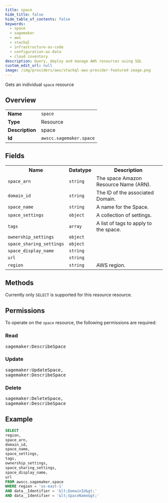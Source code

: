 ```yaml
---
title: space
hide_title: false
hide_table_of_contents: false
keywords:
  - space
  - sagemaker
  - aws
  - stackql
  - infrastructure-as-code
  - configuration-as-data
  - cloud inventory
description: Query, deploy and manage AWS resources using SQL
custom_edit_url: null
image: /img/providers/aws/stackql-aws-provider-featured-image.png
---
```

Gets an individual <code>space</code> resource

## Overview
<table><tbody>
<tr><td><b>Name</b></td><td><code>space</code></td></tr>
<tr><td><b>Type</b></td><td>Resource</td></tr>
<tr><td><b>Description</b></td><td>space</td></tr>
<tr><td><b>Id</b></td><td><code>awscc.sagemaker.space</code></td></tr>
</tbody></table>

## Fields
<table><tbody>
<tr><th>Name</th><th>Datatype</th><th>Description</th></tr>
<tr><td><code>space_arn</code></td><td><code>string</code></td><td>The space Amazon Resource Name (ARN).</td></tr>
<tr><td><code>domain_id</code></td><td><code>string</code></td><td>The ID of the associated Domain.</td></tr>
<tr><td><code>space_name</code></td><td><code>string</code></td><td>A name for the Space.</td></tr>
<tr><td><code>space_settings</code></td><td><code>object</code></td><td>A collection of settings.</td></tr>
<tr><td><code>tags</code></td><td><code>array</code></td><td>A list of tags to apply to the space.</td></tr>
<tr><td><code>ownership_settings</code></td><td><code>object</code></td><td></td></tr>
<tr><td><code>space_sharing_settings</code></td><td><code>object</code></td><td></td></tr>
<tr><td><code>space_display_name</code></td><td><code>string</code></td><td></td></tr>
<tr><td><code>url</code></td><td><code>string</code></td><td></td></tr>
<tr><td><code>region</code></td><td><code>string</code></td><td>AWS region.</td></tr>

</tbody></table>

## Methods
Currently only <code>SELECT</code> is supported for this resource resource.

## Permissions

To operate on the <code>space</code> resource, the following permissions are required:

### Read
<pre>
sagemaker:DescribeSpace</pre>

### Update
<pre>
sagemaker:UpdateSpace,
sagemaker:DescribeSpace</pre>

### Delete
<pre>
sagemaker:DeleteSpace,
sagemaker:DescribeSpace</pre>


## Example
```sql
SELECT
region,
space_arn,
domain_id,
space_name,
space_settings,
tags,
ownership_settings,
space_sharing_settings,
space_display_name,
url
FROM awscc.sagemaker.space
WHERE region = 'us-east-1'
AND data__Identifier = '&lt;DomainId&gt;'
AND data__Identifier = '&lt;SpaceName&gt;'
```
